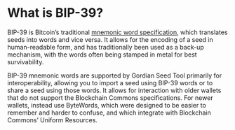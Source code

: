 # What is BIP-39?

BIP-39 is Bitcoin’s traditional [mnemonic word specification](https://github.com/bitcoin/bips/blob/master/bip-0039.mediawiki), which translates seeds into words and vice versa. It allows for the encoding of a seed in human-readable form, and has traditionally been used as a back-up mechanism, with the words often being stamped in metal for best survivability.

BIP-39 mnemonic words are supported by Gordian Seed Tool primarily for interoperability, allowing you to import a seed using BIP-39 words or to share a seed using those words. It allows for interaction with older wallets that do not support the Blockchain Commons specifications. For newer wallets, instead use ByteWords, which were designed to be easier to remember and harder to confuse, and which integrate with Blockchain Commons’ Uniform Resources.
